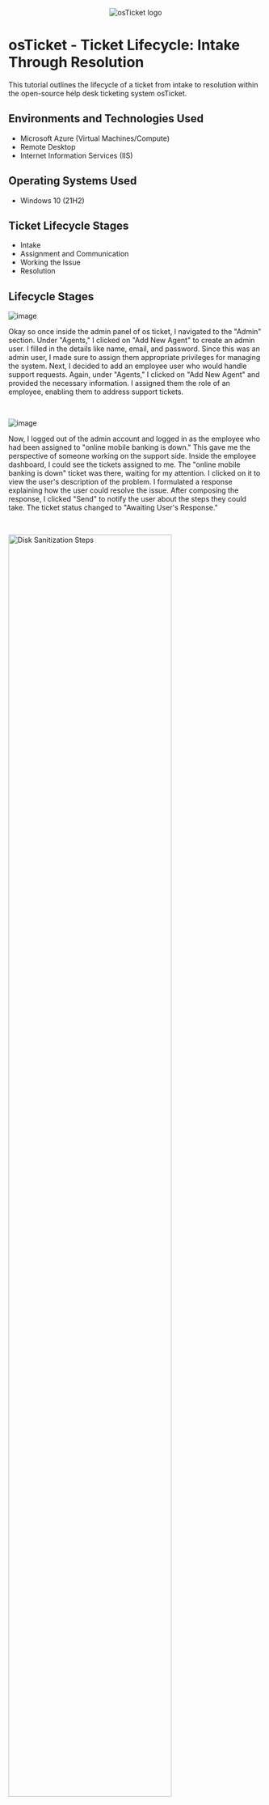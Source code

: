 <p align="center">
<img src="https://i.imgur.com/Clzj7Xs.png" alt="osTicket logo"/>
</p>

<h1>osTicket - Ticket Lifecycle: Intake Through Resolution</h1>
This tutorial outlines the lifecycle of a ticket from intake to resolution within the open-source help desk ticketing system osTicket.<br />


<h2>Environments and Technologies Used</h2>

- Microsoft Azure (Virtual Machines/Compute)
- Remote Desktop
- Internet Information Services (IIS)

<h2>Operating Systems Used </h2>

- Windows 10</b> (21H2)

<h2>Ticket Lifecycle Stages</h2>

- Intake
- Assignment and Communication
- Working the Issue
- Resolution

<h2>Lifecycle Stages</h2>


![image](https://github.com/mkpene/ticket-lifecycle/assets/142267681/85a62b71-c078-4b41-885e-e57ec560bd26)

<p>
Okay so once inside the admin panel of os ticket, I navigated to the "Admin" section. Under "Agents," I clicked on "Add New Agent" to create an admin user. I filled in the details like name, email, and password. Since this was an admin user, I made sure to assign them appropriate privileges for managing the system. Next, I decided to add an employee user who would handle support requests. Again, under "Agents," I clicked on "Add New Agent" and provided the necessary information. I assigned them the role of an employee, enabling them to address support tickets.
</p>
<br />


![image](https://github.com/mkpene/ticket-lifecycle/assets/142267681/a5d331e0-d936-4a35-8b2a-cb17b02b3137)

<p>
Now, I logged out of the admin account and logged in as the employee who had been assigned to "online mobile banking is down." This gave me the perspective of someone working on the support side. Inside the employee dashboard, I could see the tickets assigned to me. The "online mobile banking is down" ticket was there, waiting for my attention. I clicked on it to view the user's description of the problem. I formulated a response explaining how the user could resolve the issue. After composing the response, I clicked "Send" to notify the user about the steps they could take. The ticket status changed to "Awaiting User's Response." 
</p>
<br />

<p>
<img src="https://i.imgur.com/DJmEXEB.png" height="80%" width="80%" alt="Disk Sanitization Steps"/>
</p>
<p>
Lorem ipsum dolor sit amet, consectetur adipiscing elit, sed do eiusmod tempor incididunt ut labore et dolore magna aliqua. Ut enim ad minim veniam, quis nostrud exercitation ullamco laboris nisi ut aliquip ex ea commodo consequat. Duis aute irure dolor in reprehenderit in voluptate velit esse cillum dolore eu fugiat nulla pariatur.
</p>
<br />
